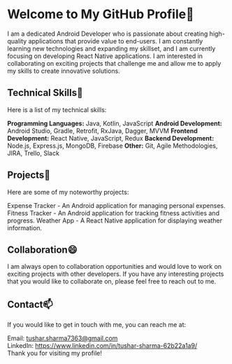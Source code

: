 <!--
**TusharSharma7363/TusharSharma7363** is a ✨ _special_ ✨ repository because its `README.md` (this file) appears on your GitHub profile.

Here are some ideas to get you started:

- 🔭 I’m currently working on ...
- 🌱 I’m currently learning ...
- 👯 I’m looking to collaborate on ...
- 🤔 I’m looking for help with ...
- 💬 Ask me about ...
- 📫 How to reach me: ...
- 😄 Pronouns: ...
- ⚡ Fun fact: ...
-->

# **Welcome to My GitHub Profile**👋

<picture>
  <source media="(prefers-color-scheme: light)" srcset="https://i.ibb.co/5LTYVv2/pexels-andreea-ch-1166644.jpg">
</picture>

I am a dedicated Android Developer who is passionate about creating high-quality applications that provide value to end-users. I am constantly learning new technologies and expanding my skillset, and I am currently focusing on developing React Native applications. I am interested in collaborating on exciting projects that challenge me and allow me to apply my skills to create innovative solutions.

## **Technical Skills**🔭
Here is a list of my technical skills:

**Programming Languages:** Java, Kotlin, JavaScript
**Android Development:** Android Studio, Gradle, Retrofit, RxJava, Dagger, MVVM
**Frontend Development:** React Native, JavaScript, Redux
**Backend Development:** Node.js, Express.js, MongoDB, Firebase
**Other:** Git, Agile Methodologies, JIRA, Trello, Slack
## **Projects**👯
Here are some of my noteworthy projects:

Expense Tracker - An Android application for managing personal expenses.
Fitness Tracker - An Android application for tracking fitness activities and progress.
Weather App - A React Native application for displaying weather information.
## **Collaboration**😄
I am always open to collaboration opportunities and would love to work on exciting projects with other developers. If you have any interesting projects that you would like to collaborate on, please feel free to reach out to me.

## **Contact**📫
If you would like to get in touch with me, you can reach me at:

Email: tushar.sharma7363@gmail.com <br />
LinkedIn: https://www.linkedin.com/in/tushar-sharma-62b22a1a9/ <br />
Thank you for visiting my profile!
